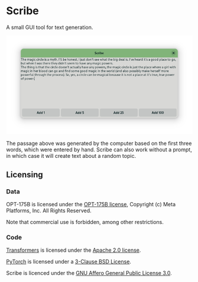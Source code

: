 # Scribe

A small GUI tool for text generation.

![Screenshot](./screenshot.png)

The passage above was generated by the computer based on the first three words,
which were entered by hand. Scribe can also work without a prompt, in which
case it will create text about a random topic.

## Licensing

### Data

OPT-175B is licensed under the [OPT-175B license](https://github.com/facebookresearch/metaseq/blob/main/projects/OPT/MODEL_LICENSE.md),
Copyright (c) Meta Platforms, Inc. All Rights Reserved.

Note that commercial use is forbidden, among other restrictions.

### Code

[Transformers](https://github.com/huggingface/transformers) is licensed under the
[Apache 2.0 license](https://github.com/huggingface/transformers/blob/main/LICENSE).

[PyTorch](https://pytorch.org/) is licensed under a
[3-Clause BSD License](https://github.com/pytorch/pytorch/blob/master/LICENSE).

Scribe is licenced under the [GNU Affero General Public License 3.0](./LICENSE).
